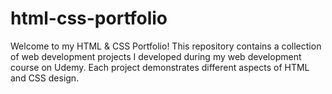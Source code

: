 # html-css-portfolio

Welcome to my HTML & CSS Portfolio! This repository contains a collection of web development projects I developed during my web development course on Udemy. Each project demonstrates different aspects of HTML and CSS design.
